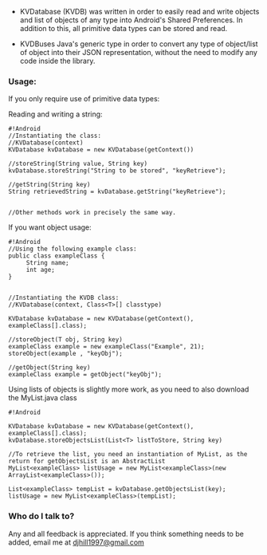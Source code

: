 * KVDatabase (KVDB) was written in order to easily read and write objects and list of objects of any type into Android's Shared Preferences. In addition to this, all primitive data types can be stored and read.

* KVDBuses Java's generic type in order to convert any type of object/list of object into their JSON representation, without the need to modify any code inside the library. 


### Usage: ###

If you only require use of primitive data types:


Reading and writing a string:

```
#!Android
//Instantiating the class:
//KVDatabase(context)
KVDatabase kvDatabase = new KVDatabase(getContext())

//storeString(String value, String key)
kvDatabase.storeString("String to be stored", "keyRetrieve");

//getString(String key)
String retrievedString = kvDatabase.getString("keyRetrieve");


//Other methods work in precisely the same way.
```

If you want object usage:



```
#!Android
//Using the following example class:
public class exampleClass {
     String name;
     int age;
}


//Instantiating the KVDB class:
//KVDatabase(context, Class<T>[] classtype)
 
KVDatabase kvDatabase = new KVDatabase(getContext(), exampleClass[].class);

//storeObject(T obj, String key)
exampleClass example = new exampleClass("Example", 21);
storeObject(example , "keyObj");

//getObject(String key)
exampleClass example = getObject("keyObj");

```
Using lists of objects is slightly more work, as you need to also download the MyList.java class

```
#!Android

KVDatabase kvDatabase = new KVDatabase(getContext(), exampleClass[].class);
kvDatabase.storeObjectsList(List<T> listToStore, String key)

//To retrieve the list, you need an instantiation of MyList, as the return for getObjectsList is an AbstractList
MyList<exampleClass> listUsage = new MyList<exampleClass>(new ArrayList<exampleClass>());

List<exampleClass> tempList = kvDatabase.getObjectsList(key);
listUsage = new MyList<exampleClass>(tempList);
```


### Who do I talk to? ###
Any and all feedback is appreciated. If you think something needs to be added, email me at djhill1997@gmail.com